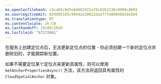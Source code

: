 ```yaml
---
ms.openlocfilehash: c5ca85c0dfe8d601821a78c02b2230c0909c8003
ms.sourcegitcommit: 829d951d5c90442a38012daaf77e86046018e5b9
ms.translationtype: HT
ms.contentlocale: zh-CN
ms.lasthandoff: 10/09/2020
ms.locfileid: "67172661"
---
```

在服务上创建定位点后，无法更新定位点的位置 - 你必须创建一个新的定位点并删除旧的，才能跟踪新位置。

如果不需要定位某个定位点来更新其属性，则可以使用 `GetAnchorPropertiesAsync()` 方法，该方法将返回具有属性的 `CloudSpatialAnchor` 对象。
